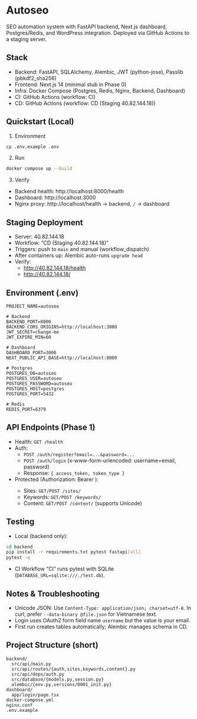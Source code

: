 # Autoseo

SEO automation system with FastAPI backend, Next.js dashboard, Postgres/Redis, and WordPress integration. Deployed via GitHub Actions to a staging server.

## Stack

-   Backend: FastAPI, SQLAlchemy, Alembic, JWT (python-jose), Passlib (pbkdf2_sha256)
-   Frontend: Next.js 14 (minimal stub in Phase 0)
-   Infra: Docker Compose (Postgres, Redis, Nginx, Backend, Dashboard)
-   CI: GitHub Actions (workflow: CI)
-   CD: GitHub Actions (workflow: CD (Staging 40.82.144.18))

## Quickstart (Local)

1. Environment

```bash
cp .env.example .env
```

2. Run

```bash
docker compose up --build
```

3. Verify

-   Backend health: http://localhost:8000/health
-   Dashboard: http://localhost:3000
-   Nginx proxy: http://localhost/health → backend, `/` → dashboard

## Staging Deployment

-   Server: 40.82.144.18
-   Workflow: “CD (Staging 40.82.144.18)”
-   Triggers: push to `main` and manual (workflow_dispatch)
-   After containers up: Alembic auto-runs `upgrade head`
-   Verify:
    -   http://40.82.144.18/health
    -   http://40.82.144.18/

## Environment (.env)

```
PROJECT_NAME=autoseo

# Backend
BACKEND_PORT=8000
BACKEND_CORS_ORIGINS=http://localhost:3000
JWT_SECRET=change-me
JWT_EXPIRE_MIN=60

# Dashboard
DASHBOARD_PORT=3000
NEXT_PUBLIC_API_BASE=http://localhost:8000

# Postgres
POSTGRES_DB=autoseo
POSTGRES_USER=autoseo
POSTGRES_PASSWORD=autoseo
POSTGRES_HOST=postgres
POSTGRES_PORT=5432

# Redis
REDIS_PORT=6379
```

## API Endpoints (Phase 1)

-   Health: `GET /health`
-   Auth:
    -   `POST /auth/register?email=...&password=...`
    -   `POST /auth/login` (x-www-form-urlencoded: username=email, password)
    -   Response: `{ access_token, token_type }`
-   Protected (Authorization: Bearer <token>):
    -   Sites: `GET/POST /sites/`
    -   Keywords: `GET/POST /keywords/`
    -   Content: `GET/POST /content/` (supports Unicode)

## Testing

-   Local (backend only):

```bash
cd backend
pip install -r requirements.txt pytest fastapi[all]
pytest -q
```

-   CI Workflow “CI” runs pytest with SQLite (`DATABASE_URL=sqlite:///./test.db`).

## Notes & Troubleshooting

-   Unicode JSON: Use `Content-Type: application/json; charset=utf-8`. In curl, prefer `--data-binary @file.json` for Vietnamese text.
-   Login uses OAuth2 form field name `username` but the value is your email.
-   First run creates tables automatically; Alembic manages schema in CD.

## Project Structure (short)

```
backend/
  src/api/main.py
  src/api/routes/{auth,sites,keywords,content}.py
  src/api/deps/auth.py
  src/database/{models.py,session.py}
  alembic/{env.py,versions/0001_init.py}
dashboard/
  app/login/page.tsx
docker-compose.yml
nginx.conf
.env.example
```
